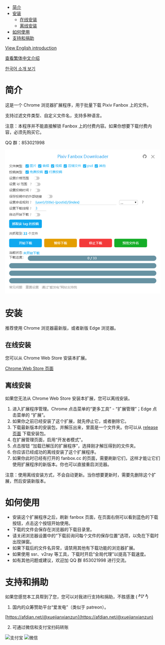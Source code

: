 <!-- TOC -->

- [简介](#简介)
- [安装](#安装)
  - [在线安装](#在线安装)
  - [离线安装](#离线安装)
- [如何使用](#如何使用)
- [支持和捐助](#支持和捐助)

<!-- /TOC -->

[View English introduction](Readme-EN.md)

[查看繁体中文介绍](Readme-ZH-TW.md)

[한국어 소개 보기](Readme-KO.md)

# 简介

这是一个 Chrome 浏览器扩展程序，用于批量下载 Pixiv Fanbox 上的文件。

支持过滤文件类型、自定义文件名，支持多种语言。

注意：本程序并不能直接解锁 Fanbox 上的付费内容。如果你想要下载付费内容，必须先购买它。

QQ 群：853021998

![screenshot](screenshot/ui1.png)

# 安装

推荐使用 Chrome 浏览器最新版，或者新版 Edge 浏览器。

## 在线安装

您可以从 Chrome Web Store 安装本扩展。

[Chrome Web Store 页面](https://chrome.google.com/webstore/detail/pixiv-fanbox-downloader/ihnfpdchjnmlehnoeffgcbakfmdjcckn)

## 离线安装

如果您无法从 Chrome Web Store 安装本扩展，您可以离线安装。

1. 进入扩展程序管理。Chrome 点击菜单的“更多工具” - “扩展管理”；Edge 点击菜单的 “扩展”。
2. 如果你之前已经安装了这个扩展，就先停止它，或者删除它。
3. 下载最新版本的安装包，并解压出来，里面是一个文件夹。你可以从 [release 页面](https://github.com/xuejianxianzun/PixivFanboxDownloader/releases) 下载安装包。
4. 在扩展管理页面，启用“开发者模式"。
5. 点击按钮 “加载已解压的扩展程序”，选择刚才解压得到的文件夹。
6. 你应该已经成功的离线安装了这个扩展程序。
7. 如果你此时已经有打开的 fanbox.cc 的页面，需要刷新它们，这样才能让它们使用扩展程序的新版本。你也可以直接重启浏览器。

注意：使用离线安装方式，不会自动更新。当你想要更新时，需要先删除这个扩展，然后安装新版本。

# 如何使用

- 安装这个扩展程序之后，刷新 fanbox 页面，在页面右侧可以看到蓝色的下载按钮，点击这个按钮开始使用。
- 下载的文件会保存在浏览器的下载目录里。
- 请关闭浏览器设置中的“下载前询问每个文件的保存位置”选项，以免在下载时出现弹窗。
- 如果下载后的文件名异常，请禁用其他有下载功能的浏览器扩展。
- 如果使用 ssr、v2ray 等工具，下载时开启“全局代理”以提高下载速度。
- 如有其他问题或建议，欢迎加 QQ 群 853021998 进行交流。

# 支持和捐助

如果您感觉本工具帮到了您，您可以对我进行支持和捐助，不胜感激 (*╹▽╹*)

1. 国内的众筹赞助平台“爱发电”（类似于 patreon）。

[https://afdian.net/@xuejianxianzun](https://afdian.net/@xuejianxianzun)

2. 可通过微信和支付宝扫码转账

![支付宝](https://i.loli.net/2019/04/04/5ca5627614396.png) ![微信](https://i.loli.net/2019/04/04/5ca5627630bb4.png)
